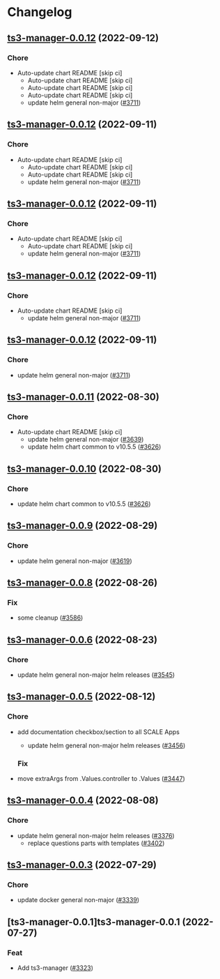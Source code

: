 # Changelog



## [ts3-manager-0.0.12](https://github.com/truecharts/charts/compare/ts3-manager-0.0.11...ts3-manager-0.0.12) (2022-09-12)

### Chore

- Auto-update chart README [skip ci]
  - Auto-update chart README [skip ci]
  - Auto-update chart README [skip ci]
  - Auto-update chart README [skip ci]
  - update helm general non-major ([#3711](https://github.com/truecharts/charts/issues/3711))




## [ts3-manager-0.0.12](https://github.com/truecharts/charts/compare/ts3-manager-0.0.11...ts3-manager-0.0.12) (2022-09-11)

### Chore

- Auto-update chart README [skip ci]
  - Auto-update chart README [skip ci]
  - Auto-update chart README [skip ci]
  - update helm general non-major ([#3711](https://github.com/truecharts/charts/issues/3711))




## [ts3-manager-0.0.12](https://github.com/truecharts/charts/compare/ts3-manager-0.0.11...ts3-manager-0.0.12) (2022-09-11)

### Chore

- Auto-update chart README [skip ci]
  - Auto-update chart README [skip ci]
  - update helm general non-major ([#3711](https://github.com/truecharts/charts/issues/3711))




## [ts3-manager-0.0.12](https://github.com/truecharts/charts/compare/ts3-manager-0.0.11...ts3-manager-0.0.12) (2022-09-11)

### Chore

- Auto-update chart README [skip ci]
  - update helm general non-major ([#3711](https://github.com/truecharts/charts/issues/3711))




## [ts3-manager-0.0.12](https://github.com/truecharts/charts/compare/ts3-manager-0.0.11...ts3-manager-0.0.12) (2022-09-11)

### Chore

- update helm general non-major ([#3711](https://github.com/truecharts/charts/issues/3711))




## [ts3-manager-0.0.11](https://github.com/truecharts/charts/compare/ts3-manager-0.0.9...ts3-manager-0.0.11) (2022-08-30)

### Chore

- Auto-update chart README [skip ci]
  - update helm general non-major ([#3639](https://github.com/truecharts/charts/issues/3639))
  - update helm chart common to v10.5.5 ([#3626](https://github.com/truecharts/charts/issues/3626))




## [ts3-manager-0.0.10](https://github.com/truecharts/charts/compare/ts3-manager-0.0.9...ts3-manager-0.0.10) (2022-08-30)

### Chore

- update helm chart common to v10.5.5 ([#3626](https://github.com/truecharts/charts/issues/3626))




## [ts3-manager-0.0.9](https://github.com/truecharts/charts/compare/ts3-manager-0.0.8...ts3-manager-0.0.9) (2022-08-29)

### Chore

- update helm general non-major ([#3619](https://github.com/truecharts/charts/issues/3619))




## [ts3-manager-0.0.8](https://github.com/truecharts/charts/compare/ts3-manager-0.0.6...ts3-manager-0.0.8) (2022-08-26)

### Fix

- some cleanup ([#3586](https://github.com/truecharts/charts/issues/3586))




## [ts3-manager-0.0.6](https://github.com/truecharts/charts/compare/ts3-manager-0.0.5...ts3-manager-0.0.6) (2022-08-23)

### Chore

- update helm general non-major helm releases ([#3545](https://github.com/truecharts/charts/issues/3545))




## [ts3-manager-0.0.5](https://github.com/truecharts/charts/compare/ts3-manager-0.0.4...ts3-manager-0.0.5) (2022-08-12)

### Chore

- add documentation checkbox/section to all SCALE Apps
  - update helm general non-major helm releases ([#3456](https://github.com/truecharts/charts/issues/3456))

  ### Fix

- move extraArgs from .Values.controller to .Values ([#3447](https://github.com/truecharts/charts/issues/3447))




## [ts3-manager-0.0.4](https://github.com/truecharts/charts/compare/ts3-manager-0.0.3...ts3-manager-0.0.4) (2022-08-08)

### Chore

- update helm general non-major helm releases ([#3376](https://github.com/truecharts/charts/issues/3376))
  - replace questions parts with templates ([#3402](https://github.com/truecharts/charts/issues/3402))




## [ts3-manager-0.0.3](https://github.com/truecharts/apps/compare/ts3-manager-0.0.2...ts3-manager-0.0.3) (2022-07-29)

### Chore

- update docker general non-major ([#3339](https://github.com/truecharts/apps/issues/3339))





## [ts3-manager-0.0.1]ts3-manager-0.0.1 (2022-07-27)

### Feat

- Add ts3-manager ([#3323](https://github.com/truecharts/apps/issues/3323))
